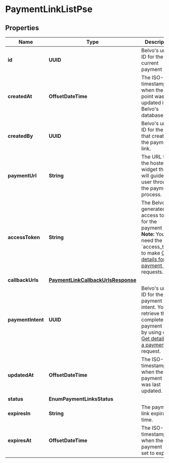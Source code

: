 

# PaymentLinkListPse


## Properties

| Name | Type | Description | Notes |
|------------ | ------------- | ------------- | -------------|
|**id** | **UUID** | Belvo&#39;s unique ID for the current payment link. |  |
|**createdAt** | **OffsetDateTime** | The ISO-8601 timestamp of when the data point was last updated in Belvo&#39;s database. |  |
|**createdBy** | **UUID** | Belvo&#39;s unique ID for the user that created the payment link. |  |
|**paymentUrl** | **String** | The URL for the hosted-widget that will guide your user through the payments process. |  |
|**accessToken** | **String** | The Belvo-generated access token for the payment link.  **Note:** You&#39;ll need the &#x60;access_token&#x60; to make [Get details for a payment link](https://developers.belvo.com/reference/detailcreatepaymentlink) requests. |  [optional] |
|**callbackUrls** | [**PaymentLinkCallbackUrlsResponse**](PaymentLinkCallbackUrlsResponse.md) |  |  |
|**paymentIntent** | **UUID** | Belvo&#39;s unique ID for the payment intent. You can retrieve the complete payment intent by using our [Get details of a payment link](https://developers.belvo.com/reference/detailcreatepaymentlink) request. |  [optional] |
|**updatedAt** | **OffsetDateTime** | The ISO-8601 timestamp of when the payment link was last updated.  |  [optional] |
|**status** | **EnumPaymentLinksStatus** |  |  |
|**expiresIn** | **String** | The payment link expiration time.   |  |
|**expiresAt** | **OffsetDateTime** | The ISO-8601 timestamp of when the payment link is set to expire.  |  |



